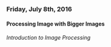 ### Friday, July 8th, 2016

#### Processing Image with Bigger Images

###### Introduction to Image Processing
